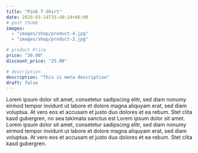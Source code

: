 ```yaml
---
title: "Pink T-Shirt"
date: 2020-03-14T15:40:24+06:00
# post thumb
images:
  - "images/shop/product-4.jpg"
  - "images/shop/product-2.jpg"

# product Price
price: "30.00"
discount_price: "25.00"

# description
description: "This is meta description"
draft: false
---
```



Lorem ipsum dolor sit amet, consetetur sadipscing elitr, sed diam nonumy eirmod tempor invidunt ut labore et dolore magna aliquyam erat, sed diam voluptua. At vero eos et accusam et justo duo dolores et ea rebum. Stet clita kasd gubergren, no sea takimata sanctus est Lorem ipsum dolor sit amet. Lorem ipsum dolor sit amet, consetetur sadipscing elitr, sed diam nonumy eirmod tempor invidunt ut labore et dolore magna aliquyam erat, sed diam voluptua. At vero eos et accusam et justo duo dolores et ea rebum. Stet clita kasd gubergren.
